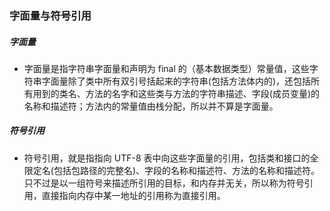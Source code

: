 ### 字面量与符号引用

##### 字面量

- 字面量是指字符串字面量和声明为 final 的（基本数据类型）常量值，这些字符串字面量除了类中所有双引号括起来的字符串(包括方法体内的)，还包括所有用到的类名、方法的名字和这些类与方法的字符串描述、字段(成员变量)的名称和描述符；方法内的常量值由栈分配，所以并不算是字面量。

##### 符号引用

- 符号引用，就是指指向 UTF-8 表中向这些字面量的引用，包括类和接口的全限定名(包括包路径的完整名)、字段的名称和描述符、方法的名称和描述符。只不过是以一组符号来描述所引用的目标，和内存并无关，所以称为符号引用，直接指向内存中某一地址的引用称为直接引用。